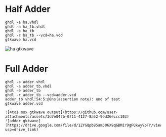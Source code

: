 # Half Adder
```console
ghdl -a ha.vhdl
ghdl -a ha_tb.vhdl
ghdl -e ha_tb
ghdl -r ha_tb --vcd=ha.vcd
gtkwave ha.vcd
```
![ha gtkwave](https://drive.google.com/file/d/1-vFuhCmrOQsaHQrwuSbyPeApStaXz7da/view?usp=drive_link)

# Full Adder
```console
ghdl -a adder.vhdl
ghdl -a adder_tb.vhdl
ghdl -e adder_tb
ghdl -r adder_tb --vcd=adder.vcd
adder_tb.vhdl:54:5:@8ns(assertion note): end of test
gtkwave adder.vcd

![4to1 mux gtkwave output](https://github.com/user-attachments/assets/3d7e042b-0711-4127-8a52-9ed36eccc103)
![adder gktwave](https://drive.google.com/file/d/1ZYGQpb95am506X9qGBMir9gFQkwyVpTr/view?usp=drive_link)
